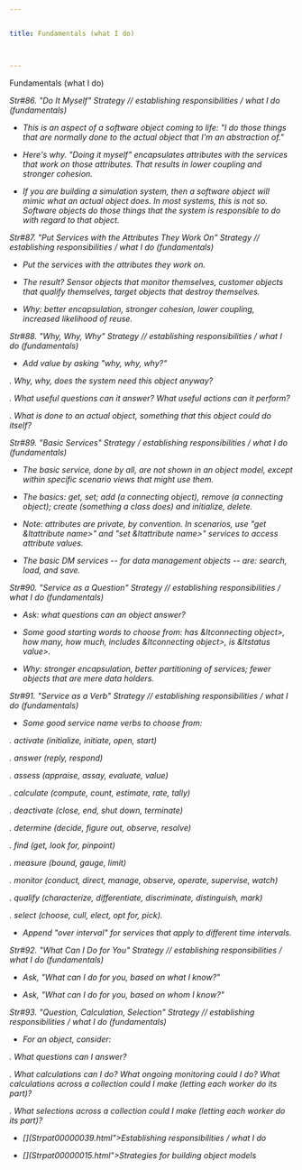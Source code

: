 ```yaml
---


title: Fundamentals (what I do)



---
```



<p>Fundamentals (what I do) </p>

<p><i>Str#86. &quot;Do It Myself&quot; Strategy // establishing responsibilities /
what I do (fundamentals) </p>

*  This is an aspect of a software object coming to life: &quot;I do those things
that are normally done to the actual object that I'm an abstraction of.&quot; </p>

*  Here's why. &quot;Doing it myself&quot; encapsulates attributes with the services
that work on those attributes. That results in lower coupling and stronger cohesion. </p>

*  If you are building a simulation system, then a software object will mimic what an
actual object does. In most systems, this is not so. Software objects do those things that
the system is responsible to do with regard to that object. </p>

<p><i>Str#87. &quot;Put Services with the Attributes They Work On&quot; Strategy //
establishing responsibilities / what I do (fundamentals) </p>

*  Put the services with the attributes they work on. </p>

*  The result? Sensor objects that monitor themselves, customer objects that qualify
themselves, target objects that destroy themselves. </p>

*  Why: better encapsulation, stronger cohesion, lower coupling, increased likelihood of
reuse. </p>

<p><i>Str#88. &quot;Why, Why, Why&quot; Strategy // establishing responsibilities / what I
do (fundamentals) </p>

*  Add value by asking &quot;why, why, why?&quot; </p>

<p>. Why, why, does the system need this object anyway? </p>

<p>. What useful questions can it answer? What useful actions can it perform? </p>

<p>. What is done to an actual object, something that this object could do itself? </p>

<p><i>Str#89. &quot;Basic Services&quot; Strategy / establishing responsibilities / what I
do (fundamentals) </p>

*  The basic service, done by all, are not shown in an object model, except within
specific scenario views that might use them. </p>

*  The basics: get, set; add (a connecting object), remove (a connecting object); create
(something a class does) and initialize, delete. </p>

*  Note: attributes are private, by convention. In scenarios, use &quot;get
&amp;ltattribute name&gt;&quot; and &quot;set &amp;ltattribute name&gt;&quot; services to
access attribute values. </p>

*  The basic DM services -- for data management objects -- are: search, load, and save. </p>

<p><i>Str#90. &quot;Service as a Question&quot; Strategy // establishing responsibilities
/ what I do (fundamentals) </p>

*  Ask: what questions can an object answer? </p>

*  Some good starting words to choose from: has &amp;ltconnecting object&gt;, how many,
how much, includes &amp;ltconnecting object&gt;, is &amp;ltstatus value&gt;. </p>

*  Why: stronger encapsulation, better partitioning of services; fewer objects that are
mere data holders. </p>

<p><i>Str#91. &quot;Service as a Verb&quot; Strategy // establishing responsibilities /
what I do (fundamentals) </p>

*  Some good service name verbs to choose from: </p>

<p>. activate (initialize, initiate, open, start) </p>

<p>. answer (reply, respond) </p>

<p>. assess (appraise, assay, evaluate, value) </p>

<p>. calculate (compute, count, estimate, rate, tally) </p>

<p>. deactivate (close, end, shut down, terminate) </p>

<p>. determine (decide, figure out, observe, resolve) </p>

<p>. find (get, look for, pinpoint) </p>

<p>. measure (bound, gauge, limit) </p>

<p>. monitor (conduct, direct, manage, observe, operate, supervise, watch) </p>

<p>. qualify (characterize, differentiate, discriminate, distinguish, mark) </p>

<p>. select (choose, cull, elect, opt for, pick). </p>

*  Append &quot;over interval&quot; for services that apply to different time intervals.
</p>

<p><i>Str#92. &quot;What Can I Do for You&quot; Strategy // establishing responsibilities
/ what I do (fundamentals) </p>

*  Ask, &quot;What can I do for you, based on what I know?&quot; </p>

*  Ask, &quot;What can I do for you, based on whom I know?&quot; </p>

<p><i>Str#93. &quot;Question, Calculation, Selection&quot; Strategy // establishing
responsibilities / what I do (fundamentals) </p>

*  For an object, consider: </p>

<p>. What <i>questions </i>can I answer? </p>

<p>. What <i>calculations</i> can I do? What ongoing monitoring could I do? What
calculations across a collection could I make (letting each worker do its part)? </p>

<p>. What <i>selections</i> across a collection could I make (letting each worker do its
part)? </p>

* [](Strpat00000039.html">Establishing responsibilities / what I do</a></li>

* [](Strpat00000015.html">Strategies for building object models</a></li>


